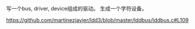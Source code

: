 写一个bus, driver, device组成的驱动。
生成一个字符设备。

https://github.com/martinezjavier/ldd3/blob/master/lddbus/lddbus.c#L109
